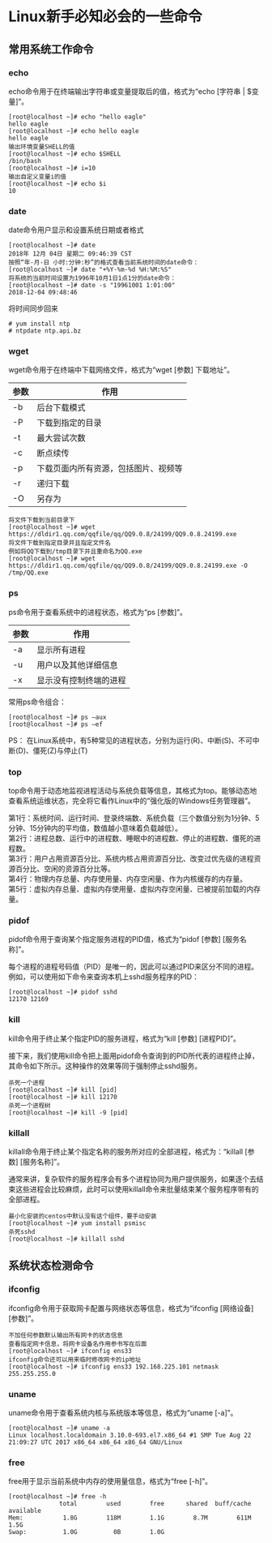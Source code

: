 # Linux新手必知必会的一些命令

## 常用系统工作命令

### echo

echo命令用于在终端输出字符串或变量提取后的值，格式为“echo [字符串 | $变量]”。  

```shell
[root@localhost ~]# echo "hello eagle"
hello eagle
[root@localhost ~]# echo hello eagle
hello eagle
输出环境变量SHELL的值
[root@localhost ~]# echo $SHELL
/bin/bash
[root@localhost ~]# i=10
输出自定义变量i的值
[root@localhost ~]# echo $i
10
```

### date

date命令用户显示和设置系统日期或者格式  

```shell
[root@localhost ~]# date
2018年 12月 04日 星期二 09:46:39 CST
按照“年-月-日 小时:分钟:秒”的格式查看当前系统时间的date命令：
[root@localhost ~]# date "+%Y-%m-%d %H:%M:%S"
将系统的当前时间设置为1996年10月1日1点1分的date命令：
[root@localhost ~]# date -s "19961001 1:01:00"
2018-12-04 09:48:46
```

将时间同步回来  

```shell
# yum install ntp
# ntpdate ntp.api.bz
```

### wget

wget命令用于在终端中下载网络文件，格式为“wget [参数] 下载地址”。  

参数 | 作用
--|--
-b | 后台下载模式
-P | 下载到指定的目录
-t | 最大尝试次数
-c | 断点续传
-p | 下载页面内所有资源，包括图片、视频等
-r | 递归下载
-O | 另存为  

```shell
将文件下载到当前目录下  
[root@localhost ~]# wget https://dldir1.qq.com/qqfile/qq/QQ9.0.8/24199/QQ9.0.8.24199.exe  
将文件下载到指定目录并且指定文件名  
例如将QQ下载到/tmp目录下并且重命名为QQ.exe  
[root@localhost ~]# wget   https://dldir1.qq.com/qqfile/qq/QQ9.0.8/24199/QQ9.0.8.24199.exe -O /tmp/QQ.exe  
```

### ps

ps命令用于查看系统中的进程状态，格式为“ps [参数]”。

参数|作用
-|-
-a|显示所有进程
-u|用户以及其他详细信息
-x|显示没有控制终端的进程

常用ps命令组合：

```shell
[root@localhost ~]# ps –aux
[root@localhost ~]# ps –ef
```

PS： 在Linux系统中，有5种常见的进程状态，分别为运行(R)、中断(S)、不可中断(D)、僵死(Z)与停止(T)

### top

top命令用于动态地监视进程活动与系统负载等信息，其格式为top。能够动态地查看系统运维状态，完全将它看作Linux中的“强化版的Windows任务管理器”。  

第1行：系统时间、运行时间、登录终端数、系统负载（三个数值分别为1分钟、5分钟、15分钟内的平均值，数值越小意味着负载越低）。  
第2行：进程总数、运行中的进程数、睡眠中的进程数、停止的进程数、僵死的进程数。  
第3行：用户占用资源百分比、系统内核占用资源百分比、改变过优先级的进程资源百分比、空闲的资源百分比等。  
第4行：物理内存总量、内存使用量、内存空闲量、作为内核缓存的内存量。  
第5行：虚拟内存总量、虚拟内存使用量、虚拟内存空闲量、已被提前加载的内存量。  

### pidof

pidof命令用于查询某个指定服务进程的PID值，格式为“pidof [参数] [服务名称]”。  

每个进程的进程号码值（PID）是唯一的，因此可以通过PID来区分不同的进程。例如，可以使用如下命令来查询本机上sshd服务程序的PID：  

```shell
[root@localhost ~]# pidof sshd
12170 12169
```

### kill
kill命令用于终止某个指定PID的服务进程，格式为“kill [参数] [进程PID]”。  

接下来，我们使用kill命令把上面用pidof命令查询到的PID所代表的进程终止掉，其命令如下所示。这种操作的效果等同于强制停止sshd服务。  

```shell
杀死一个进程
[root@localhost ~]# kill [pid]
[root@localhost ~]# kill 12170
杀死一个进程树
[root@localhost ~]# kill -9 [pid]
```

### killall

killall命令用于终止某个指定名称的服务所对应的全部进程，格式为：“killall [参数] [服务名称]”。  

通常来讲，复杂软件的服务程序会有多个进程协同为用户提供服务，如果逐个去结束这些进程会比较麻烦，此时可以使用killall命令来批量结束某个服务程序带有的全部进程。  

```shell
最小化安装的centos中默认没有这个组件，要手动安装
[root@localhost ~]# yum install psmisc
杀死sshd
[root@localhost ~]# killall sshd
```

## 系统状态检测命令

### ifconfig

ifconfig命令用于获取网卡配置与网络状态等信息，格式为“ifconfig [网络设备] [参数]”。  

```shell
不加任何参数默认输出所有网卡的状态信息  
查看指定网卡信息，将网卡设备名作用参书写在后面
[root@localhost ~]# ifconfig ens33
ifconfig命令还可以用来临时修改网卡的ip地址
[root@localhost ~]# ifconfig ens33 192.168.225.101 netmask 255.255.255.0
```

### uname

uname命令用于查看系统内核与系统版本等信息，格式为“uname [-a]”。  

```shell
[root@localhost ~]# uname -a
Linux localhost.localdomain 3.10.0-693.el7.x86_64 #1 SMP Tue Aug 22 21:09:27 UTC 2017 x86_64 x86_64 x86_64 GNU/Linux
```

### free

free用于显示当前系统中内存的使用量信息，格式为“free [-h]”。  

```shell
[root@localhost ~]# free -h
              total        used        free      shared  buff/cache   available
Mem:           1.8G        118M        1.1G        8.7M        611M        1.5G
Swap:          1.0G          0B        1.0G
```